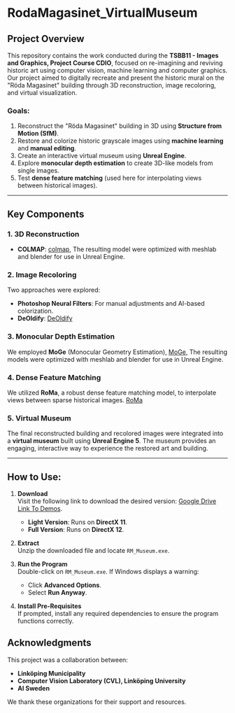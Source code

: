# RodaMagasinet_VirtualMuseum

## Project Overview
This repository contains the work conducted during the **TSBB11 - Images and Graphics, Project Course CDIO**, focused on re-imagining and reviving historic art using computer vision, machine learning and computer graphics. Our project aimed to digitally recreate and present the historic mural on the "Röda Magasinet" building through 3D reconstruction, image recoloring, and virtual visualization.

### Goals:
1. Reconstruct the "Röda Magasinet" building in 3D using **Structure from Motion (SfM)**.
2. Restore and colorize historic grayscale images using **machine learning** and **manual editing**.
3. Create an interactive virtual museum using **Unreal Engine**.
4. Explore **monocular depth estimation** to create 3D-like models from single images.
5. Test **dense feature matching**  (used here for interpolating views between historical images).

---

## Key Components

### 1. 3D Reconstruction
- **COLMAP**: [colmap](https://colmap.github.io/), The resulting model were optimized with meshlab and blender for use in Unreal Engine.

### 2. Image Recoloring
Two approaches were explored:
- **Photoshop Neural Filters**: For manual adjustments and AI-based colorization.
- **DeOldify**: [DeOldify](https://deoldify.ai/)

### 3. Monocular Depth Estimation
We employed **MoGe** (Monocular Geometry Estimation), [MoGe](https://wangrc.site/MoGePage/), The resulting models were optimized with meshlab and blender for use in Unreal Engine.

### 4. Dense Feature Matching
We utilized **RoMa**, a robust dense feature matching model, to interpolate views between sparse historical images. [RoMa](https://parskatt.github.io/RoMa/)

### 5. Virtual Museum
The final reconstructed building and recolored images were integrated into a **virtual museum** built using **Unreal Engine 5**. The museum provides an engaging, interactive way to experience the restored art and building.

---

## How to Use:
1. **Download**  
   Visit the following link to download the desired version: [Google Drive Link To Demos](https://drive.google.com/drive/folders/1MXiU92qgDcH8faPy4cuYynGJqp206S4X?usp=sharing).
   - **Light Version**: Runs on **DirectX 11**.  
   - **Full Version**: Runs on **DirectX 12**. 

3. **Extract**  
   Unzip the downloaded file and locate `RM_Museum.exe`.  

4. **Run the Program**  
   Double-click on `RM_Museum.exe`. If Windows displays a warning:  
   - Click **Advanced Options**.  
   - Select **Run Anyway**.  

5. **Install Pre-Requisites**  
   If prompted, install any required dependencies to ensure the program functions correctly.

## Acknowledgments
This project was a collaboration between:
- **Linköping Municipality**
- **Computer Vision Laboratory (CVL), Linköping University**
- **AI Sweden**

We thank these organizations for their support and resources.


